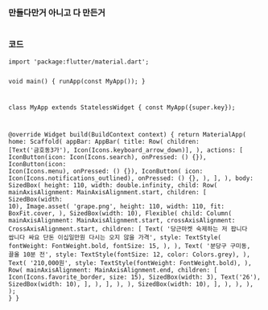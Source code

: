 <h3 id="만들다만거-아니고-다-만든거">만들다만거 아니고 다 만든거</h3>
<p><img alt="" src="https://velog.velcdn.com/images/coolgamja_/post/879ac05d-ae01-4b64-8596-467d21958901/image.png" /></p>
<h3 id="코드">코드</h3>
<pre><code class="language-dart">import 'package:flutter/material.dart';

void main() {
  runApp(const MyApp());
}

class MyApp extends StatelessWidget {
  const MyApp({super.key});

  @override
  Widget build(BuildContext context) {
    return MaterialApp(
      home: Scaffold(
        appBar: AppBar(
          title: Row(
            children: [Text('금호동3가'), Icon(Icons.keyboard_arrow_down)],
          ),
          actions: [
            IconButton(icon: Icon(Icons.search), onPressed: () {}),
            IconButton(icon: Icon(Icons.menu), onPressed: () {}),
            IconButton(
              icon: Icon(Icons.notifications_outlined),
              onPressed: () {},
            ),
          ],
        ),
        body: SizedBox(
          height: 110,
          width: double.infinity,
          child: Row(
            mainAxisAlignment: MainAxisAlignment.start,
            children: [
              SizedBox(width: 10),
              Image.asset(
                'grape.png',
                height: 110,
                width: 110,
                fit: BoxFit.cover,
              ),
              SizedBox(width: 10),
              Flexible(
                child: Column(
                  mainAxisAlignment: MainAxisAlignment.start,
                  crossAxisAlignment: CrossAxisAlignment.start,
                  children: [
                    Text(
                      '당근마켓 숙제하는 저 팝니다 쌉니다 싸요 단돈 이십일만원 다시는 오지 않을 가격',
                      style: TextStyle(
                        fontWeight: FontWeight.bold,
                        fontSize: 15,
                      ),
                    ),
                    Text(
                      '분당구 구미동, 끌올 10분 전',
                      style: TextStyle(fontSize: 12, color: Colors.grey),
                    ),
                    Text(
                      '210,000원',
                      style: TextStyle(fontWeight: FontWeight.bold),
                    ),
                    Row(
                      mainAxisAlignment: MainAxisAlignment.end,
                      children: [
                        Icon(Icons.favorite_border, size: 15),
                        SizedBox(width: 3),
                        Text('26'),
                        SizedBox(width: 10),
                      ],
                    ),
                  ],
                ),
              ),
              SizedBox(width: 10),
            ],
          ),
        ),
      ),
    );
  }
}</code></pre>
